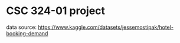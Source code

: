 # CSC 324-01 project
data source:
https://www.kaggle.com/datasets/jessemostipak/hotel-booking-demand

